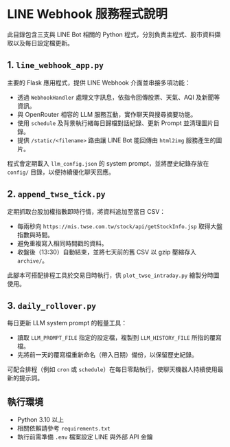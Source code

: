 # LINE Webhook 服務程式說明

此目錄包含三支與 LINE Bot 相關的 Python 程式，分別負責主程式、股市資料擷取以及每日設定檔更新。

## 1. `line_webhook_app.py`

主要的 Flask 應用程式，提供 LINE Webhook 介面並串接多項功能：

- 透過 `WebhookHandler` 處理文字訊息，依指令回傳股票、天氣、AQI 及新聞等資訊。
- 與 OpenRouter 相容的 LLM 服務互動，實作聊天與搜尋摘要功能。
- 使用 `schedule` 及背景執行緒每日歸檔對話紀錄、更新 Prompt 並清理圖片目錄。
- 提供 `/static/<filename>` 路由讓 LINE Bot 能回傳由 `html2img` 服務產生的圖片。

程式會定期載入 `llm_config.json` 的 system prompt，並將歷史紀錄存放在 `config/` 目錄，以便持續優化聊天回應。

## 2. `append_twse_tick.py`

定期抓取台股加權指數即時行情，將資料追加至當日 CSV：

- 每兩秒向 `https://mis.twse.com.tw/stock/api/getStockInfo.jsp` 取得大盤指數與時間。
- 避免重複寫入相同時間戳的資料。
- 收盤後（13:30）自動結束，並將七天前的舊 CSV 以 gzip 壓縮存入 `archive/`。

此腳本可搭配排程工具於交易日時執行，供 `plot_twse_intraday.py` 繪製分時圖使用。

## 3. `daily_rollover.py`

每日更新 LLM system prompt 的輕量工具：

- 讀取 `LLM_PROMPT_FILE` 指定的設定檔，複製到 `LLM_HISTORY_FILE` 所指的覆寫檔。
- 先將前一天的覆寫檔重新命名（帶入日期）備份，以保留歷史紀錄。

可配合排程（例如 `cron` 或 `schedule`）在每日零點執行，使聊天機器人持續使用最新的提示詞。

## 執行環境

- Python 3.10 以上
- 相關依賴請參考 `requirements.txt`
- 執行前需準備 `.env` 檔案設定 LINE 與外部 API 金鑰

